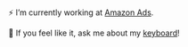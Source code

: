 <!--
**AaronDovTurkel/AaronDovTurkel** is a ✨ _special_ ✨ repository because its `README.md` (this file) appears on your GitHub profile.

Here are some ideas to get you started:

- 🔭 I’m currently working on ...
- 🌱 I’m currently learning ...
- 👯 I’m looking to collaborate on ...
- 🤔 I’m looking for help with ...
- 💬 Ask me about ...
- 📫 How to reach me: ...
- 😄 Pronouns: ...
- ⚡ Fun fact: ...
-->

⚡ I’m currently working at [Amazon Ads]([https://www.globalrewardsusa.com](https://advertising.amazon.com/)).

💬 If you feel like it, ask me about my [keyboard](https://github.com/ItsWaffIe/waffle_microdox)!
